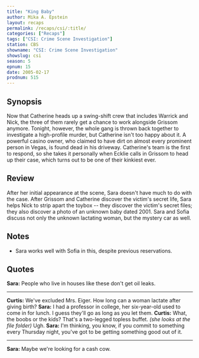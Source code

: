 ```yaml
---
title: "King Baby"
author: Mika A. Epstein
layout: recaps
permalink: /recaps/csi/:title/
categories: ["Recaps"]
tags: ["CSI: Crime Scene Investigation"]
station: CBS
showname: "CSI: Crime Scene Investigation"
showslug: csi
season: 5
epnum: 15
date: 2005-02-17
prodnum: 515
---
```


## Synopsis

Now that Catherine heads up a swing-shift crew that includes Warrick and Nick, the three of them rarely get a chance to work alongside Grissom anymore. Tonight, however, the whole gang is thrown back together to investigate a high-profile murder, but Catherine isn't too happy about it. A powerful casino owner, who claimed to have dirt on almost every prominent person in Vegas, is found dead in his driveway. Catherine's team is the first to respond, so she takes it personally when Ecklie calls in Grissom to head up their case, which turns out to be one of their kinkiest ever.

## Review

After her initial appearance at the scene, Sara doesn't have much to do with the case. After Grissom and Catherine discover the victim's secret life, Sara helps Nick to strip apart the toybox -- they discover the victim's secret files; they also discover a photo of an unknown baby dated 2001. Sara and Sofia discuss not only the unknown lactating woman, but the mystery car as well.

## Notes

* Sara works well with Sofia in this, despite previous reservations.

## Quotes

**Sara:** People who live in houses like these don't get oil leaks.

- - -

**Curtis:** We've excluded Mrs. Eiger. How long can a woman lactate after giving birth?
**Sara:** I had a professor in college, her six-year-old used to come in for lunch. I guess they'll go as long as you let them.
**Curtis:** What, the boobs or the kids? That's a two-legged topless buffet. _(she looks at the file folder)_ Ugh.
**Sara:** I'm thinking, you know, if you commit to something every Thursday night, you've got to be getting something good out of it.

- - -

**Sara:** Maybe we're looking for a cash cow.
